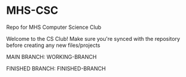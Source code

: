 # MHS-CSC
Repo for MHS Computer Science Club

Welcome to the CS Club! Make sure you're synced with the repository before creating any new files/projects

MAIN BRANCH: WORKING-BRANCH

FINISHED BRANCH: FINISHED-BRANCH
